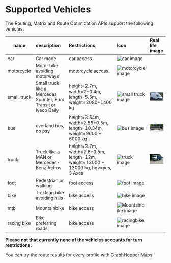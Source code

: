 # Supported Vehicles

The Routing, Matrix and Route Optimization APIs support the following vehicles:

name       | description           | Restrictions              | Icon                                                     |  Real life image
-----------|:----------------------|:--------------------------|:---------------------------------------------------------|:--------------------
car        | Car mode              | car access                | ![car image](https://graphhopper.com/maps/img/car.png)   | 
motorcycle | Motor bike avoiding motorways | motorcycle access | ![motorcycle image](https://graphhopper.com/maps/img/motorcycle.png) |
small_truck| Small truck like a Mercedes Sprinter, Ford Transit or Iveco Daily | height=2.7m, width=2+0.4m, length=5.5m, weight=2080+1400 kg | ![small truck image](https://graphhopper.com/maps/img/small_truck.png)   |  ![small truck image](./img/profile-small_truck1.jpg)
bus        | overland bus, no psv  | height=3.54m, width=2.55+0.5m, length=10.34m, weight=9600 + 6000 kg | ![bus image](https://graphhopper.com/maps/img/bus.png)                  | [![bus](./img/profile-bus1.jpg)](https://commons.wikimedia.org/wiki/File:MAZ-251-Reisebus_in_M%C3%BCnchen_-_Seitenansicht.jpg)
truck      | Truck like a MAN or Mercedes-Benz Actros | height=3.7m, width=2.6+0.5m, length=12m, weight=13000 + 13000 kg, hgv=yes, 3 Axes | ![truck image](https://graphhopper.com/maps/img/truck.png)| ![truck](./img/profile-truck2.jpg)
foot       | Pedestrian or walking | foot access         | ![foot image](https://graphhopper.com/maps/img/foot.png)       |
bike       | Trekking bike avoiding hills | bike access  | ![bike image](https://graphhopper.com/maps/img/bike.png)       |
mtb        | Mountainbike          | bike access         | ![Mountainbike image](https://graphhopper.com/maps/img/mtb.png)|
racing bike| Bike preferring roads | bike access         | ![racingbike image](https://graphhopper.com/maps/img/racingbike.png)|

<!-- MAN https://de.wikipedia.org/wiki/Datei:MAN_TGS_26.480_dump_truck.JPG -->
<!-- MAN https://de.wikipedia.org/wiki/Lastkraftwagen#/media/File:MAN_M2000_Pritschenwagen.jpg -->
**Please not that currently none of the vehicles accounts for turn restrictions.**

You can try the route results for every profile with [GraphHopper Maps](https://graphhopper.com/maps/)
